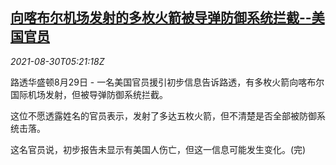 <!--1630301462000-->
[向喀布尔机场发射的多枚火箭被导弹防御系统拦截--美国官员](https://cn.reuters.com/article/us-missile-kabul-attack-0830-idCNKBS2FV0A4)
------

<div><i>2021-08-30T05:21:18Z</i></div><p>路透华盛顿8月29日 - 一名美国官员援引初步信息告诉路透，有多枚火箭向喀布尔国际机场发射，但被导弹防御系统拦截。</p><p>这位不愿透露姓名的官员表示，发射了多达五枚火箭，但不清楚是否全部被防御系统击落。</p><p>这名官员说，初步报告未显示有美国人伤亡，但这一信息可能发生变化。(完)</p>
